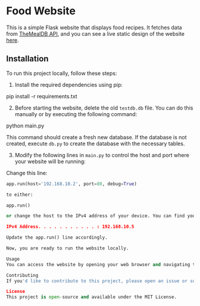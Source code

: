 # Food Website

This is a simple Flask website that displays food recipes. It fetches data from [TheMealDB API](https://themealdb.com), and you can see a live static design of the website [here](https://dbfood.netlify.app).

## Installation

To run this project locally, follow these steps:

1. Install the required dependencies using pip:

pip install -r requirements.txt

2. Before starting the website, delete the old `testdb.db` file. You can do this manually or by executing the following command:

python main.py

This command should create a fresh new database. If the database is not created, execute `db.py` to create the database with the necessary tables.

3. Modify the following lines in `main.py` to control the host and port where your website will be running:

Change this line:

```python
app.run(host='192.168.10.2', port=80, debug=True)

to either:

app.run()

or change the host to the IPv4 address of your device. You can find your device's IPv4 address by running the command ipconfig in the command prompt:

IPv4 Address. . . . . . . . . . . : 192.168.10.5

Update the app.run() line accordingly.

Now, you are ready to run the website locally.

Usage
You can access the website by opening your web browser and navigating to the address where the website is hosted.

Contributing
If you'd like to contribute to this project, please open an issue or submit a pull request. We welcome your contributions and ideas!

License
This project is open-source and available under the MIT License.